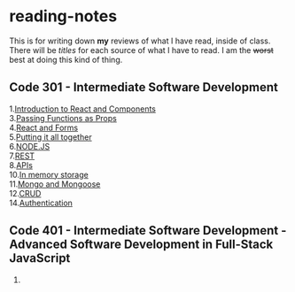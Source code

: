 # reading-notes

This is for writing down **my** reviews of what I have read, inside of class. There will be *titles* for each source of what I have to read. I am the ~~worst~~ best at doing this kind of thing.

## Code 301 - Intermediate Software Development
 1.[Introduction to React and Components](https://bpfingston.github.io/reading-notes/Introduction_to_React_and_Components)  
 3.[Passing Functions as Props](https://bpfingston.github.io/reading-notes/Passing_Functions_as_Props)  
 4.[React and Forms](https://bpfingston.github.io/reading-notes/React_and_Forms)  
 5.[Putting it all together](https://bpfingston.github.io/reading-notes/Putting_it_all_together)  
 6.[NODE.JS](https://bpfingston.github.io/reading-notes/NODEJS)  
 7.[REST](https://bpfingston.github.io/reading-notes/REST)  
 8.[APIs](https://bpfingston.github.io/reading-notes/APIs)  
 10.[In memory storage](https://bpfingston.github.io/reading-notes/In_memory_storage)  
 11.[Mongo and Mongoose](https://bpfingston.github.io/reading-notes/Mongo_and_Mongoose)  
 12.[CRUD](https://bpfingston.github.io/reading-notes/CRUD)  
 14.[Authentication](https://bpfingston.github.io/reading-notes/Authentication)  

## Code 401 - Intermediate Software Development - Advanced Software Development in Full-Stack JavaScript
 1.

